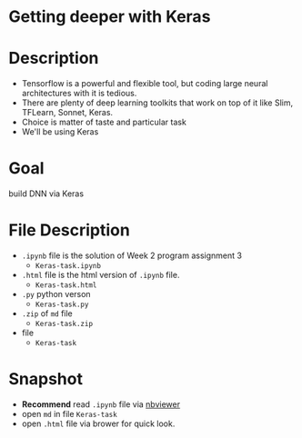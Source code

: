 # Getting deeper with Keras


# Description
- Tensorflow is a powerful and flexible tool, but coding large neural architectures with it is tedious.
- There are plenty of deep learning toolkits that work on top of it like Slim, TFLearn, Sonnet, Keras.
- Choice is matter of taste and particular task
- We'll be using Keras

# Goal
build DNN via Keras

# File Description
- `.ipynb` file is the solution of Week 2 program assignment 3
  - `Keras-task.ipynb`
- `.html` file is the html version of `.ipynb` file.
  - `Keras-task.html`
- `.py` python verson
  - `Keras-task.py`
- `.zip` of `md` file
  - `Keras-task.zip`
- file
  - `Keras-task`

# Snapshot
- **Recommend** read `.ipynb` file via [nbviewer](https://nbviewer.jupyter.org/)
- open `md` in file `Keras-task`
- open `.html` file via brower for quick look.


